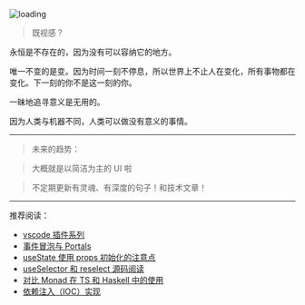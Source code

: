 ![loading](https://saber2pr.top/MyWeb/resource/image/blog-bg.webp)

> 既视感？

永恒是不存在的，因为没有可以容纳它的地方。

唯一不变的是变。因为时间一刻不停息，所以世界上不止人在变化，所有事物都在变化。下一刻的你不是这一刻的你。

一昧地追寻意义是无用的。

因为人类与机器不同，人类可以做没有意义的事情。

---

> 未来的趋势：

> 大概就是以简洁为主的 UI 啦

> 不定期更新有灵魂、有深度的句子！和技术文章！

---

推荐阅读：
- [vscode 插件系列](#/blog/VSCode插件开发/vscode插件编写教程)
- [事件冒泡与 Portals](#/blog/React原理/事件冒泡与Portals)
- [useState 使用 props 初始化的注意点](#/blog/React原理/useState使用props初始化的注意点)
- [useSelector 和 reselect 源码阅读](#/blog/React生态/useSelector和reselect源码阅读)
- [对比 Monad 在 TS 和 Haskell 中的使用](#/blog/Typescript基础/对比Monad在TS和Haskell中的使用)
- [依赖注入（IOC）实现](#/blog/Reflect反射原理/依赖注入（IOC）实现)
